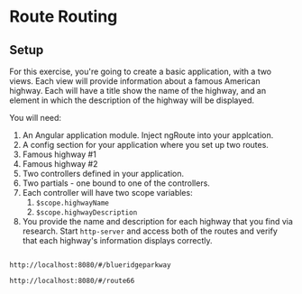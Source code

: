 # Route Routing

## Setup

For this exercise, you're going to create a basic application, with a two views. Each view will provide information about a famous American highway. Each will have a title show the name of the highway, and an element in which the description of the highway will be displayed.

You will need:

1. An Angular application module. Inject ngRoute into your applcation.
1. A config section for your application where you set up two routes.
1. Famous highway #1
1. Famous highway #2
1. Two controllers defined in your application.
1. Two partials - one bound to one of the controllers.
1. Each controller will have two scope variables:
    1. `$scope.highwayName`
    1. `$scope.highwayDescription`
1. You provide the name and description for each highway that you find via research.
Start `http-server` and access both of the routes and verify that each highway's information displays correctly.

```Example routes:

http://localhost:8080/#/blueridgeparkway

http://localhost:8080/#/route66
```
